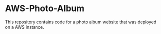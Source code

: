 # AWS-Photo-Album
This repository contains code for a photo album website that was deployed on a AWS instance.
